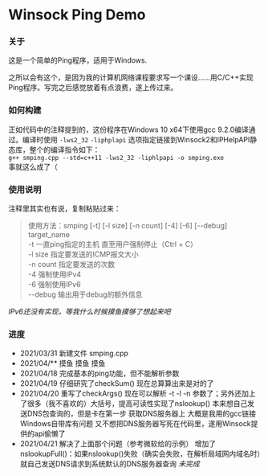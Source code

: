 # Winsock Ping Demo  

### 关于  

  这是一个简单的Ping程序，适用于Windows.  

之所以会有这个，是因为我的计算机网络课程要求写一个课设……用C/C++实现Ping程序。写完之后感觉放着有点浪费，遂上传过来。  

### 如何构建  

  正如代码中的注释提到的，这份程序在Windows 10 x64下使用gcc 9.2.0编译通过。编译时使用 `-lws2_32` `-liphplapi` 选项指定链接到Winsock2和IPHelpAPI静态库，整个的编译指令如下：  
  `g++ smping.cpp --std=c++11 -lws2_32 -liphlpapi -o smping.exe`  
  事就这么成了（

### 使用说明  

  注释里其实也有说，复制粘贴过来：  
  > 使用方法：smping \[-t\] \[-l size\] \[-n count\] \[-4\] \[-6\] \[--debug\] target_name  
  > -t 一直ping指定的主机 直至用户强制停止（Ctrl + C）  
  > -l size 指定要发送的ICMP报文大小  
  > -n count 指定要发送的次数  
  > -4 强制使用IPv4  
  > -6 强制使用IPv6  
  > --debug 输出用于debug的额外信息  

  *IPv6还没有实现，等我什么时候摸鱼摸够了想起来吧*  

### 进度  

* 2021/03/31 新建文件 smping.cpp
* 2021/04/** 摸鱼 摸鱼 摸鱼
* 2021/04/18 完成基本的ping功能，但不能解析参数
* 2021/04/19 仔细研究了checkSum() 现在总算算出来是对的了
* 2021/04/20 重写了checkArgs() 现在可以解析 -t -l -n 参数了；另外还加上了很多（我不喜欢的）大括号，提高可读性实现了nslookup() 本来想自己发送DNS包查询的，但是卡在第一步 获取DNS服务器上 大概是我用的gcc链接Windows自带库有问题 又不想把DNS服务器写死在代码里，遂用Winsock提供的api偷懒了
* 2021/04/21 解决了上面那个问题（参考微软给的示例） 增加了nslookupFull()：如果nslookup()失败（确实会失败，在解析局域网内域名时）就自己发送DNS请求到系统默认的DNS服务器查询 *未完成*

